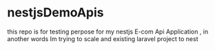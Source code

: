 # nestjsDemoApis
this repo is for testing perpose for my nestjs E-com Api Application , in another words Im trying to scale and existing laravel project to nest
